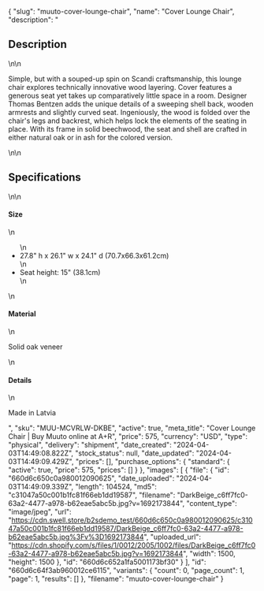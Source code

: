 {
  "slug": "muuto-cover-lounge-chair",
  "name": "Cover Lounge Chair",
  "description": "<h2>Description</h2>\n<!-- split -->\n<p>Simple, but with a souped-up spin on Scandi craftsmanship, this lounge chair explores technically innovative wood layering. Cover features a generous seat yet takes up comparatively little space in a room. Designer Thomas Bentzen adds the unique details of a sweeping shell back, wooden armrests and slightly curved seat. Ingeniously, the wood is folded over the chair's legs and backrest, which helps lock the elements of the seating in place. With its frame in solid beechwood, the seat and shell are crafted in either natural oak or in ash for the colored version.</p>\n<!-- split -->\n<h2>Specifications</h2>\n<!-- split -->\n<h4>Size</h4>\n<ul>\n<li>27.8\" h x 26.1\" w x 24.1\" d (70.7x66.3x61.2cm)</li>\n<li>Seat height: 15\" (38.1cm)</li>\n</ul>\n<h4>Material</h4>\n<p>Solid oak veneer</p>\n<h4>Details</h4>\n<p>Made in Latvia</p>",
  "sku": "MUU-MCVRLW-DKBE",
  "active": true,
  "meta_title": "Cover Lounge Chair | Buy Muuto online at A+R",
  "price": 575,
  "currency": "USD",
  "type": "physical",
  "delivery": "shipment",
  "date_created": "2024-04-03T14:49:08.822Z",
  "stock_status": null,
  "date_updated": "2024-04-03T14:49:09.429Z",
  "prices": [],
  "purchase_options": {
    "standard": {
      "active": true,
      "price": 575,
      "prices": []
    }
  },
  "images": [
    {
      "file": {
        "id": "660d6c650c0a980012090625",
        "date_uploaded": "2024-04-03T14:49:09.339Z",
        "length": 104524,
        "md5": "c31047a50c001b1fc81f66eb1dd19587",
        "filename": "DarkBeige_c6ff7fc0-63a2-4477-a978-b62eae5abc5b.jpg?v=1692173844",
        "content_type": "image/jpeg",
        "url": "https://cdn.swell.store/b2sdemo_test/660d6c650c0a980012090625/c31047a50c001b1fc81f66eb1dd19587/DarkBeige_c6ff7fc0-63a2-4477-a978-b62eae5abc5b.jpg%3Fv%3D1692173844",
        "uploaded_url": "https://cdn.shopify.com/s/files/1/0012/2005/1002/files/DarkBeige_c6ff7fc0-63a2-4477-a978-b62eae5abc5b.jpg?v=1692173844",
        "width": 1500,
        "height": 1500
      },
      "id": "660d6c652a1fa5001173bf30"
    }
  ],
  "id": "660d6c64f3ab960012ce6115",
  "variants": {
    "count": 0,
    "page_count": 1,
    "page": 1,
    "results": []
  },
  "filename": "muuto-cover-lounge-chair"
}
